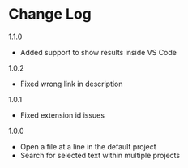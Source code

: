 # Change Log

1.1.0

- Added support to show results inside VS Code

1.0.2

- Fixed wrong link in description

1.0.1

- Fixed extension id issues

1.0.0

- Open a file at a line in the default project
- Search for selected text within multiple projects
